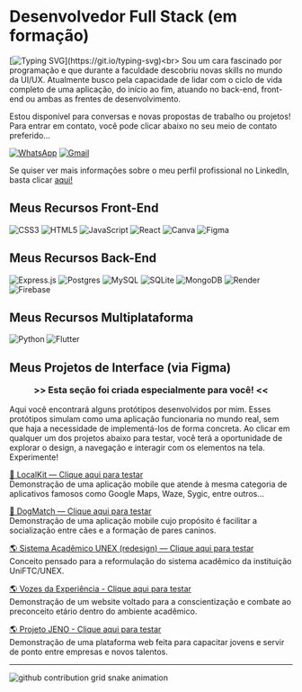 # Desenvolvedor Full Stack (em formação)
[![Typing SVG](https://readme-typing-svg.demolab.com?font=Fira+Code&weight=500&size=28&duration=750&pause=1500&color=16E414&background=000000&vCenter=true&width=1200&height=70&lines=Para+o+prot%C3%B3tipo%2C;Para+a+codifica%C3%A7%C3%A3o!;Para+a+modelagem%2C;Para+a+programa%C3%A7%C3%A3o!;Visualize...;Imagine...;Crie!;Suporte+completo+para+a+sua+aplica%C3%A7%C3%A3o!)](https://git.io/typing-svg)<br>
Sou um cara fascinado por programação e que durante a faculdade descobriu novas skills no mundo da UI/UX. Atualmente busco pela capacidade de lidar com o ciclo de vida completo de uma aplicação, do início ao fim, atuando no back-end, front-end ou ambas as frentes de desenvolvimento.<br>

Estou disponível para conversas e novas propostas de trabalho ou projetos!<br>
Para entrar em contato, você pode clicar abaixo no seu meio de contato preferido...<br>

[![WhatsApp](https://img.shields.io/badge/WhatsApp-25D366?style=flat&logo=whatsapp&logoColor=white)](https://wa.me/75982622551)
[![Gmail](https://img.shields.io/badge/Gmail-EA4335?style=flat&logo=gmail&logoColor=white)](mailto:contato.devdenilsonsantos@gmail.com)

Se quiser ver mais informações sobre o meu perfil profissional no LinkedIn, basta clicar [aqui!](https://www.linkedin.com/in/denilson-santos-dev-fullstack)

## Meus Recursos Front-End
![CSS3](https://img.shields.io/badge/css3-%231572B6.svg?style=flat&logo=css3&logoColor=white)
![HTML5](https://img.shields.io/badge/html5-%23E34F26.svg?style=flat&logo=html5&logoColor=white)
![JavaScript](https://img.shields.io/badge/javascript-%23323330.svg?style=flat&logo=javascript&logoColor=%23F7DF1E)
![React](https://img.shields.io/badge/react-%2320232a.svg?style=flat&logo=react&logoColor=%2361DAFB)
![Canva](https://img.shields.io/badge/Canva-%2300C4CC.svg?style=flat&logo=Canva&logoColor=white)
![Figma](https://img.shields.io/badge/figma-%23F24E1E.svg?style=flat&logo=figma&logoColor=white)

## Meus Recursos Back-End
![Express.js](https://img.shields.io/badge/express.js-%23404d59.svg?style=flat&logo=express&logoColor=%2361DAFB)
![Postgres](https://img.shields.io/badge/postgres-%23316192.svg?style=flat&logo=postgresql&logoColor=white)
![MySQL](https://img.shields.io/badge/mysql-4479A1.svg?style=flat&logo=mysql&logoColor=white)
![SQLite](https://img.shields.io/badge/sqlite-%2307405e.svg?style=flat&logo=sqlite&logoColor=white)
![MongoDB](https://img.shields.io/badge/MongoDB-%234ea94b.svg?style=flat&logo=mongodb&logoColor=white)
![Render](https://img.shields.io/badge/Render-%46E3B7.svg?style=flat&logo=render&logoColor=white)
![Firebase](https://img.shields.io/badge/firebase-a08021?style=flat&logo=firebase&logoColor=ffcd34)

## Meus Recursos Multiplataforma
![Python](https://img.shields.io/badge/python-3670A0?style=flat&logo=python&logoColor=ffdd54)
![Flutter](https://img.shields.io/badge/Flutter-%2302569B.svg?style=flat&logo=Flutter&logoColor=white)

## Meus Projetos de Interface (via Figma)
<p style="text-align: center; font-weight: bold; font-size: 16px" >>> Esta seção foi criada especialmente para você! <<</p>

Aqui você encontrará alguns protótipos desenvolvidos por mim. Esses protótipos simulam como uma aplicação funcionaria no mundo real, sem que haja a necessidade
de implementá-los de forma concreta. Ao clicar em qualquer um dos projetos abaixo para testar, você terá a oportunidade de explorar o design, a navegação e interagir com os elementos na tela. Experimente!

[📱 LocalKit — Clique aqui para testar](https://www.figma.com/proto/ytdswRvsx9mnLtoEBIGfjq/Projeto-LocalKit--App-de-Localiza%C3%A7%C3%A3o?node-id=87-52&t=1lg1a256AQEGFEYJ-8&scaling=scale-down&content-scaling=fixed&page-id=0%3A1&starting-point-node-id=87%3A52&disable-default-keyboard-nav=1&hide-ui=1)<br>
Demonstração de uma aplicação mobile que atende à mesma categoria de aplicativos famosos como Google Maps, Waze, Sygic, entre outros...

[📱 DogMatch — Clique aqui para testar](https://www.figma.com/proto/W7bxTgKXXPogMhqDSgJ5Uo/DogMatch--App-Android-?node-id=13-129&p=f&t=OecE0Z2mlaFregJ0-8&scaling=scale-down&content-scaling=fixed&page-id=0%3A1&starting-point-node-id=9%3A57&disable-default-keyboard-nav=1&hide-ui=1)<br>
Demonstração de uma aplicação mobile cujo propósito é facilitar a socialização entre cães e a formação de pares caninos.

[🌎 Sistema Acadêmico UNEX (redesign) — Clique aqui para testar](https://www.figma.com/proto/MhXviSTfJdoolll1nz3wbd/Portal-do-Aluno-2024?node-id=58-3&p=f&t=w8yLzMd2JSSxs3Oi-8&scaling=scale-down&content-scaling=fixed&page-id=58%3A2&starting-point-node-id=58%3A3&disable-default-keyboard-nav=1&hide-ui=1)<br>
Conceito pensado para a reformulação do sistema acadêmico da instituição UniFTC/UNEX.

[🌎 Vozes da Experiência - Clique aqui para testar ](https://www.figma.com/proto/r6uOkEyIyraIUblml9D6b4/Projeto-de-Extens%C3%A3o--Vozes-da-Experi%C3%AAncia?node-id=69-79&t=1HiWZVia2xA1aiwJ-8&scaling=contain&content-scaling=fixed&page-id=0%3A1&starting-point-node-id=69%3A79&disable-default-keyboard-nav=1&hide-ui=1)<br>
Demonstração de um website voltado para a conscientização e combate ao preconceito etário dentro do ambiente acadêmico.

[🌎 Projeto JENO - Clique aqui para testar](https://www.figma.com/proto/CAddi6tSJ1ixLImst0Ve1T/Plataforma---Jovens?node-id=70-2&p=f&t=0oYuKmr3oDqAm39e-8&scaling=scale-down&content-scaling=fixed&page-id=0%3A1&disable-default-keyboard-nav=1&hide-ui=1)<br>
Demonstração de uma plataforma web feita para capacitar jovens e servir de ponto entre empresas e novos talentos.

<hr>

<picture align="center">
  <source media="(prefers-color-scheme: dark)" srcset="https://raw.githubusercontent.com/devsantos-ofc/devsantos-ofc/output/github-contribution-grid-snake-dark.svg">
  <source media="(prefers-color-scheme: light)" srcset="https://raw.githubusercontent.com/devsantos-ofc/devsantos-ofc/output/github-contribution-grid-snake-dark.svg">
  <img align="center" alt="github contribution grid snake animation" src="https://raw.githubusercontent.com/devsantos-ofc/devsantos-ofc/output/github-contribution-grid-snake.svg">
</picture>
